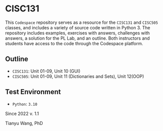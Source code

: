 # CISC131
This `Codespace` repository serves as a resource for the `CISC131` and `CISC505` classes, and includes a variety of source code written in Python 3. The repository includes examples, exercises with answers, challenges with answers, a solution for the PL Lab, and an outline. Both instructors and students have access to the code through the Codespace platform.

## Outline
- `CISC131`: Unit 01-09, Unit 10 (GUI)
- `CISC505`: Unit 01-09, Unit 11 (Dictionaries and Sets), Unit 12(OOP)

## Test Environment
- `Python`: `3.10`

Since 2022
v. 1.1

Tianyu Wang, PhD

